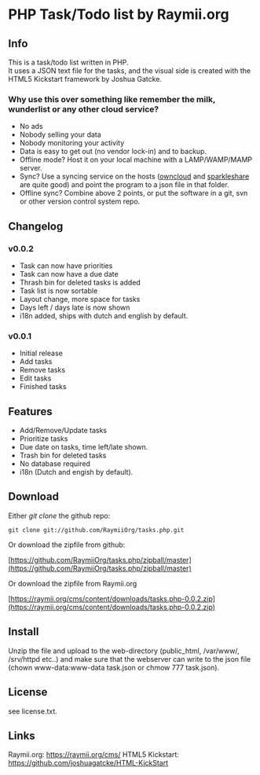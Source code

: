 # PHP Task/Todo list by Raymii.org

## Info
This is a task/todo list written in PHP.  
It uses a JSON text file for the tasks, and the visual side is created with the HTML5 Kickstart framework by Joshua Gatcke.

### Why use this over something like remember the milk, wunderlist or any other cloud service? 

- No ads
- Nobody selling your data
- Nobody monitoring your activity
- Data is easy to get out (no vendor lock-in) and to backup.
- Offline mode? Host it on your local machine with a LAMP/WAMP/MAMP server.
- Sync? Use a syncing service on the hosts ([owncloud](http://owncloud.org) and [sparkleshare](http://sparkleshare.org) are quite good) and point the program to a json file in that folder.
- Offline sync? Combine above 2 points, or put the software in a git, svn or other version control system repo.


## Changelog

### v0.0.2

- Task can now have priorities
- Task can now have a due date
- Thrash bin for deleted tasks is added
- Task list is now sortable
- Layout change, more space for tasks
- Days left / days late is now shown
- i18n added, ships with dutch and english by default.

### v0.0.1

- Initial release
- Add tasks
- Remove tasks
- Edit tasks
- Finished tasks

## Features

- Add/Remove/Update tasks
- Prioritize tasks
- Due date on tasks, time left/late shown.
- Trash bin for deleted tasks
- No database required
- i18n (Dutch and engish by default).

## Download
Either *git clone* the github repo:

    git clone git://github.com/RaymiiOrg/tasks.php.git

Or download the zipfile from github:

[https://github.com/RaymiiOrg/tasks.php/zipball/master](https://github.com/RaymiiOrg/tasks.php/zipball/master)

Or download the zipfile from Raymii.org
    
[https://raymii.org/cms/content/downloads/tasks.php-0.0.2.zip](https://raymii.org/cms/content/downloads/tasks.php-0.0.2.zip)


## Install

Unzip the file and upload to the web-directory (public_html, /var/www/, /srv/httpd etc..) and make sure that the webserver can write to the json file (chown www-data:www-data task.json or chmow 777 task.json).


## License
see license.txt.


## Links

Raymii.org: https://raymii.org/cms/
HTML5 Kickstart: https://github.com/joshuagatcke/HTML-KickStart 